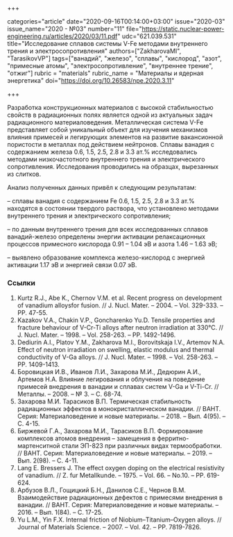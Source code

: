 +++

categories="article"
date="2020-09-16T00:14:00+03:00"
issue="2020-03"
issue_name="2020 - №03"
number="11"
file="https://static.nuclear-power-engineering.ru/articles/2020/03/11.pdf"
udc="621.039.531"
title="Исследование сплавов системы V-Fe методами внутреннего трения и электросопротивления"
authors=["ZakharovaМI", "TarasikovVP"]
tags=["ванадий", "железо", "сплавы", "кислород", "азот", "примесные атомы", "электросопротивление", "внутреннее трение", "отжиг"]
rubric = "materials"
rubric_name = "Материалы и ядерная энергетика"
doi="https://doi.org/10.26583/npe.2020.3.11"

+++

Разработка конструкционных материалов с высокой стабильностью свойств в радиационных полях является одной из актуальных задач радиационного материаловедения. Металлическая система V-Fe представляет собой уникальный объект для изучения механизмов влияния примесей и легирующих элементов на развитие вакансионной пористости в металлах под действием нейтронов. Сплавы ванадия с содержанием железа 0.6, 1.5, 2.5, 2.8 и 3.3 ат.% исследовались методами низкочастотного внутреннего трения и электрического сопротивления. Исследования проводились на образцах, вырезанных из слитков.

Анализ полученных данных привёл к следующим результатам:

– сплавы ванадия с содержанием Fe 0.6, 1.5, 2.5, 2.8 и 3.3 ат.% находятся в состоянии твердого раствора, что установлено методами внутреннего трения и электрического сопротивления;

– по данным внутреннего трения для всех исследованных сплавов ванадий-железо определены энергии активации релаксационных процессов
примесного кислорода 0.91 – 1.04 эВ и азота 1.46 – 1.63 эВ;

– выявлено образование комплекса железо-кислород с энергией активации 1.17 эВ и энергией связи 0.07 эВ.

### Ссылки

1. Kurtz R.J., Abe K., Chernov V.M. et al. Recent progress on development of vanadium alloysfor fusion. // J. Nucl. Mater. – 2004. – Vol. 329-333. – PP. 47-55.
2. Kazakov V.A., Chakin V.P., Goncharenko Yu.D. Tensile properties and fracture behaviour of V-Cr-Ti alloys after neutron irradiation at 330°C. // J. Nucl. Mater. – 1998. – Vol. 258-263. – PP. 1492-1496.
3. Dediurin A.I., Platov Y.M., Zakharova M.I., Borovitskaja I.V., Artemov N.A. Effect of neutron irradiation on swelling, elastic modulus and thermal conductivity of V-Ga alloys. // J. Nucl. Mater. – 1998. – Vol. 258-263. – PP. 1409-1413.
4. Боровицкая И.В., Иванов Л.И., Захарова М.И., Дедюрин А.И., Артемов Н.А. Влияние легирования и облучения на поведение примесей внедрения в ванадии и сплавах систем V-Ga и V-Ti-Cr. // Металлы. – 2008. – № 3. – С. 68-74.
5. Захарова М.И. Тарасиков В.П. Термическая стабильность радиационных эффектов в монокристаллическом ванадии. // ВАНТ. Серия: Материаловедение и новые материалы. – 2018. – Вып. 4(95). – С. 4-15.
6. Биржевой Г.А., Захарова М.И., Тарасиков В.П. Формирование комплексов атомов внедрения – замещения в ферритно-мартенситной стали ЭП-823 при различных видах термообработки. // ВАНТ. Серия: Материаловедение и новые материалы. – 2019. – Вып. 2(98). – С. 4-11.
7. Lang Е. Bressers J. The effect oxygen doping on the electrical resistivity of vanadium. // Z. fur Metallkunde. – 1975. – Vol. 66. – No.10. – PP. 619-624.
8. Арбузов В.Л., Гощицкий Б.Н., Данилов С.Е., Чернов В.М. Взаимодействие радиационных дефектов с примесями внедрения в ванадии. // ВАНТ. Серия: Материаловедение и новые материалы. – 2016. – Вып. 1(84). – С. 17-25.
9. Yu L.M., Yin F.X. Internal friction of Niobium–Titanium–Oxygen alloys. // Journal of Materials Science. – 2007. – Vol. 42. – PP. 7819-7826.